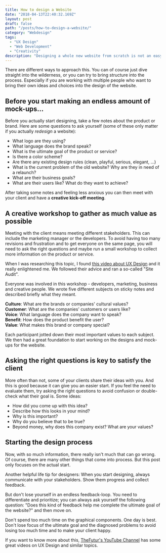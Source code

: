 ```yaml
---
title: How to design a Website
date: "2018-04-13T22:40:32.169Z"
layout: post
draft: false
path: "/posts/how-to-design-a-website/"
category: "Webdesign"
tags:
  - "UX Design"
  - "Web Development"
  - "Creativity"
description: "Designing a whole new website from scratch is not an easy task. I collected some thoughts and want to share some ideas to make the process easier."
---
```

There are different ways to approach this. You can of course just dive straight into the wilderness, or you can try to bring structure into the process. Especially if you are working with multiple people who want to bring their own ideas and choices into the design of the website.

## Before you start making an endless amount of mock-ups...
Before you actually start designing, take a few notes about the product or brand. Here are some questions to ask yourself (some of these only matter if you actually <i>redesign</i> a website):
- What logo are they using?
- What language does the brand speak? 
- What is the ultimate goal of the product or service?
- Is there a color scheme? 
- Are there any existing design rules (clean, playful, serious, elegant, ...)
- What is the current problem of the old website? Why are they in need of a relaunch?
- What are their business goals?
- What are their users like? What do they want to achieve?

After taking some notes and feeling less anxious you can then meet with your client and have a <strong>creative kick-off meeting</strong>. 

## A creative workshop to gather as much value as possible
Meeting with the client means meeting different stakeholders. This can include the marketing manager or the developers. To avoid having too many revisions and frustration and to get everyone on the same page, you will need to ask the right questions and maybe run a small workshop to collect more information on the product or service.


When I was researching this topic, I found <a target="_blank" href="https://www.youtube.com/watch?v=vSx2wayTk0g">this video about UX Design</a> and it really enlightened me. We followed their advice and ran a so-called "Site Audit". 

Everyone was involved in this workshop - developers, marketing, business and creative people. 
We wrote five different subjects on sticky notes and described briefly what they meant. 

<b>Culture</b>: What are the brands or companies' cultural values?<br/>
<strong>Customer</strong>: What are the companies' customers or users like?<br/>
<strong>Voice</strong>: What language does the company want to speak? <br/>
<strong>Benefit</strong>: How does the product benefit the user? <br/>
<strong>Value</strong>: What makes this brand or company special? <br/>

Each participant jotted down their most important values to each subject. We then had a great foundation to start working on the designs and mock-ups for the website.

## Asking the right questions is key to satisfy the client 

More often than not, some of your clients share their ideas with you. And this is good because it can give you an easier start. If you feel the need to evaluate them, try asking the right questions to avoid confusion or double-check what their goal is. Some ideas:

- How did you come up with this idea?
- Describe how this looks in your mind?
- Why is this important?
- Why do you believe that to be true?
- Beyond money, why does this company exist? What are your values? 

## Starting the design process

Now, with so much information, there really isn't much that can go wrong. Of course, there are many other things that come into process. But this post only focuses on the actual start.

Another helpful life tip for designers: When you start designing, always communicate with your stakeholders. Show them progress and collect feedback.

But don't lose yourself in an endless feedback-loop. You need to differentiate and prioritize; you can always ask yourself the following question: "Does this kind of feedback help me complete the ultimate goal of the website?" and then move on.

Don't spend too much time on the graphical components. One day is best. Don't lose focus of the ultimate goal and the diagnosed problems to avoid losing too much time and to make your client happy.

If you want to know more about this, <a target="_blank" href="https://www.youtube.com/channel/UC-b3c7kxa5vU-bnmaROgvog">TheFutur's YouTube Channel</a> has some great videos on UX Design and similar topics.